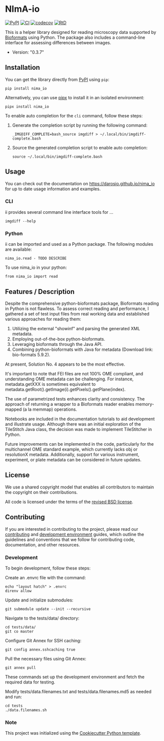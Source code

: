 # NImA-io

[![PyPI](https://img.shields.io/pypi/v/nima_io.svg)](https://pypi.org/project/nima_io/)
[![CI](https://github.com/darosio/nima_io/actions/workflows/ci.yml/badge.svg)](https://github.com/darosio/nima_io/actions/workflows/ci.yml)
[![codecov](https://codecov.io/gh/darosio/nima_io/branch/main/graph/badge.svg?token=OU6F9VFUQ6)](https://codecov.io/gh/darosio/nima_io)
[![RtD](https://readthedocs.org/projects/nima_io/badge/?version=latest)](https://nima-io.readthedocs.io/en/latest/?badge=latest)

<!-- [![RtD](https://readthedocs.org/projects/nima_io/badge/)](https://nima_io.readthedocs.io/) -->

This is a helper library designed for reading microscopy data supported by
[Bioformats](https://www.openmicroscopy.org/bio-formats/) using Python. The
package also includes a command-line interface for assessing differences between
images.

- Version: "0.3.7"

## Installation

You can get the library directly from [PyPI](https://pypi.org/project/nima_io/)
using `pip`:

    pip install nima_io

Alternatively, you can use [pipx](https://pypa.github.io/pipx/) to install it in
an isolated environment:

    pipx install nima_io

To enable auto completion for the `cli` command, follow these steps:

1.  Generate the completion script by running the following command:

        _IMGDIFF_COMPLETE=bash_source imgdiff > ~/.local/bin/imgdiff-complete.bash

2.  Source the generated completion script to enable auto completion:

        source ~/.local/bin/imgdiff-complete.bash

## Usage

You can check out the documentation on <https://darosio.github.io/nima_io> for
up to date usage information and examples.

### CLI

ii provides several command line interface tools for …

    imgdiff --help

### Python

ii can be imported and used as a Python package. The following modules are
available:

    nima_io.read - TODO DESCRIBE

To use nima_io in your python:

    from nima_io import read

## Features / Description

Despite the comprehensive python-bioformats package, Bioformats reading in
Python is not flawless. To assess correct reading and performance, I gathered a
set of test input files from real working data and established various
approaches for reading them:

1. Utilizing the external "showinf" and parsing the generated XML metadata.
2. Employing out-of-the-box python-bioformats.
3. Leveraging bioformats through the Java API.
4. Combining python-bioformats with Java for metadata (Download link: bio-formats 5.9.2).

At present, Solution No. 4 appears to be the most effective.

It's important to note that FEI files are not 100% OME compliant, and
understanding OME metadata can be challenging. For instance, metadata.getXXX is
sometimes equivalent to
metadata.getRoot().getImage(i).getPixels().getPlane(index).

The use of parametrized tests enhances clarity and consistency. The approach of
returning a wrapper to a Bioformats reader enables memory-mapped (a la memmap)
operations.

Notebooks are included in the documentation tutorials to aid development and
illustrate usage. Although there was an initial exploration of the TileStitch
Java class, the decision was made to implement TileStitcher in Python.

Future improvements can be implemented in the code, particularly for the
multichannel OME standard example, which currently lacks obj or resolutionX
metadata. Additionally, support for various instrument, experiment, or plate
metadata can be considered in future updates.

## License

We use a shared copyright model that enables all contributors to maintain the
copyright on their contributions.

All code is licensed under the terms of the [revised BSD license](LICENSE.txt).

## Contributing

If you are interested in contributing to the project, please read our
[contributing](https://darosio.github.io/nima_io/references/contributing.html)
and
[development environment](https://darosio.github.io/nima_io/references/development.html)
guides, which outline the guidelines and conventions that we follow for
contributing code, documentation, and other resources.

### Development

To begin development, follow these steps:

Create an .envrc file with the command:

    echo "layout hatch" > .envrc
    direnv allow

Update and initialize submodules:

    git submodule update --init --recursive

Navigate to the tests/data/ directory:

    cd tests/data/
    git co master

Configure Git Annex for SSH caching:

    git config annex.sshcaching true

Pull the necessary files using Git Annex:

    git annex pull

These commands set up the development environment and fetch the required data for testing.

Modify tests/data.filenames.txt and tests/data.filenames.md5 as needed and run:

    cd tests
    ./data.filenames.sh

### Note

This project was initialized using the [Cookiecutter Python
template](https://github.com/darosio/cookiecutter-python).
